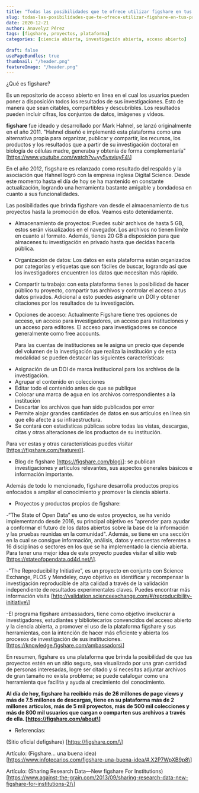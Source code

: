 ```yaml
---
title: "Todas las posibilidades que te ofrece utilizar figshare en tus proyectos"
slug: todas-las-posibilidades-que-te-ofrece-utilizar-figshare-en-tus-proyectos
date: 2020-12-21
author: Anavelyz Pérez
tags: [figshare, proyectos, plataforma]
categories: [ciencia abierta, investigación abierta, acceso abierto]
 
draft: false
usePageBundles: true
thumbnail: "/header.png"
featureImage: "/header.png"
---
```



<!-- # Todas las posibilidades que te ofrece utilizar figshare en tus proyectos -->



¿Qué es figshare?

Es un repositorio de acceso abierto en línea en el cual los usuarios pueden
poner a disposición todos los resultados de sus investigaciones. Esto de manera
que sean citables, compartibles y descubribles. Los resultados pueden incluir
cifras, los conjuntos de datos, imágenes y vídeos.

<!-- TEASER_END -->

**figshare** fue ideado y desarrollado por Mark Hahnel, se lanzó originalmente en el
año 2011. "Hahnel diseñó e implementó esta plataforma como una alternativa
propia para organizar, publicar y compartir, los recursos, los productos y los
resultados que a partir de su investigación doctoral en biología de células
madre, generaba y obtenía de forma complementaría"
\[https://www.youtube.com/watch?v=yy5vsviuyF4\]

En el año 2012, fisgshare es relanzado como resultado del respaldo y la
asociación que Hahnel logró con la empresa inglesa Digital Science. Desde este
momento hasta el día de hoy se ha mantenido en constante actualización, logrando
una herramienta bastante amigable y bondadosa en cuanto a sus funcionalidades.

Las posibilidades que brinda figshare van desde el almacenamiento de tus
proyectos hasta la promoción de ellos. Veamos esto detenidamente.

- Almacenamiento de proyectos: Puedes subir archivos de hasta 5 GB, estos serán
  visualizados en el navegador. Los archivos no tienen límite en cuanto al
  formato. Además, tienes 20 GB a disposición para que almacenes tu
  investigación en privado hasta que decidas hacerla pública.

- Organización de datos: Los datos en esta plataforma están organizados por
  categorías y etiquetas que son fáciles de buscar, logrando así que los
  investigadores encuentren los datos que necesitan más rápido.

- Compartir tu trabajo: con esta plataforma tienes la posibilidad de hacer público
  tu proyecto, compartir tus archivos y controlar el acceso a tus datos privados.
  Adicional a esto puedes asignarle un DOI y obtener citaciones por los resultados
  de tu investigación.

- Opciones de acceso: Actualmente Figshare tiene tres opciones de acceso, un
  acceso para investigadores, un acceso para instituciones  y un acceso para
  editores. El acceso para investigadores se conoce generalmente como free
  accounts.

  Para las cuentas de instituciones se le asigna un precio que depende del
  volumen de la investigación que realiza la institución y de esta modalidad se
  pueden destacar las siguientes características:

* Asignación de un DOI de marca institucional para los archivos de la
  investigación.
* Agrupar el contenido en colecciones
* Editar todo el contenido antes de que se publique
* Colocar una marca de agua en los archivos correspondientes a la institución
* Descartar los archivos que han sido publicados por error
* Permite alojar grandes cantidades de datos en sus artículos en
  línea sin que ello afecte a su infraestructura.
* Se contará con estadísticas públicas sobre todas las vistas, descargas,
  citas y otras alteraciones de los productos de su institución.

Para ver estas y otras características puedes visitar
\[https://figshare.com/features\].

- Blog de figshare \[https://figshare.com/blog\]: se publican investigaciones y
  artículos relevantes, sus aspectos generales básicos e información importante.

Además de todo lo mencionado, figshare desarrolla productos propios enfocados a
ampliar el conocimiento y promover la ciencia abierta.

- Proyectos y productos propios de figshare:

-“The State of Open Data” es uno de estos proyectos, se ha venido implementando
desde 2016, su principal objetivo es "aprender para ayudar a conformar el
futuro de los datos abiertos sobre la base de la información y las pruebas
reunidas en la comunidad". Además, se tiene en una sección en la cual se
consigue información, análisis, datos y encuestas referentes a 16 disciplinas
o sectores en los que se ha implementado la ciencia abierta. Para tener una
mejor idea de este proyecto puedes visitar el sitio web
\[https://stateofopendata.od4d.net/\].

-"The Reproducibility Initiative”, es un proyecto en conjunto con Science
Exchange, PLOS y Mendeley, cuyo objetivo es identificar y recompensar la
investigación reproducible de alta calidad a través de la validación
independiente de resultados experimentales claves. Puedes encontrar más
información visita
\[http://validation.scienceexchange.com/#/reproducibility-initiative\]

-El programa figshare ambassadors, tiene como objetivo involucrar a
investigadores, estudiantes y bibliotecarios convencidos del acceso abierto y la
ciencia abierta, a promover el uso de la plataforma figshare y sus herramientas,
con la intención de hacer más eficiente y abierta los procesos de investigación
de sus instituciones. \[https://knowledge.figshare.com/ambassadors\]

En resumen, figshare es una plataforma que brinda la posibilidad de que tus
proyectos estén en un sitio seguro, sea visualizado por una gran cantidad de
personas interesadas, logre ser citado y si necesitas adjuntar archivos de gran
tamaño no exista problema; se puede catalogar como una herramienta que facilita
y ayuda al crecimiento del conocimiento.

**Al día de hoy, figshare ha recibido más de 26 millones de page views y más de
7.5 millones de descargas, tiene en su plataforma más de 2 millones artículos,
más de 5 mil proyectos, más de 500 mil colecciones y más de 800 mil usuarios que
cargan o comparten sus archivos a través de ella. \[https://figshare.com/about\]**

* Referencias:

(Sitio oficial defigshare) \[https://figshare.com/\]

Artículo: (Figshare… una buena idea)
\[https://www.infotecarios.com/figshare-una-buena-idea/#.X2P7WpXB9p8\]

Artículo: (Sharing Research Data—New figshare For
Institutions)\[https://www.against-the-grain.com/2013/09/sharing-research-data-new-figshare-for-institutions-2/\]
